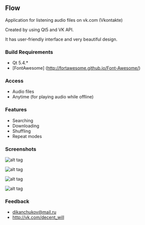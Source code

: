 ## Flow
Application for listening audio files on vk.com (Vkontakte)

Created by using Qt5 and VK API.

It has user-friendly interface and very beautiful design.

### Build Requirements
-  Qt 5.4.*
-  [FontAwesome] (http://fortawesome.github.io/Font-Awesome/)

### Access
-  Audio files
-  Anytime (for playing audio while offline)

### Features
-  Searching
-  Downloading
-  Shuffling
-  Repeat modes

### Screenshots
![alt tag](http://www.imageupload.co.uk/images/2015/03/05/start_page1a6ef.png)

![alt tag](http://www.imageupload.co.uk/images/2015/03/05/sign_in.png)

![alt tag](http://www.imageupload.co.uk/images/2015/03/05/search2be69.png)

![alt tag](http://www.imageupload.co.uk/images/2015/03/05/repeat_and_volumecff6f.png)

### Feedback
- dikanchukov@mail.ru 
- http://vk.com/decent_will
